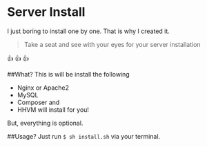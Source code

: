 # Server Install
I just boring to install one by one. That is why I created it. 

>Take a seat and see with your eyes for your server installation

:+1: :+1: :+1: 

##What?
This is will be install the following

- Nginx or Apache2
- MySQL
- Composer and
- HHVM will install for you!

But, everything is optional.

##Usage?
Just run `$ sh install.sh` via your terminal.
